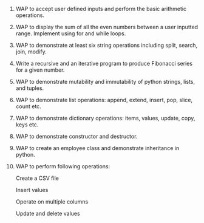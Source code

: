 1. WAP to accept user defined inputs and perform the basic arithmetic operations.

2. WAP to display the sum of all the even numbers between a user inputted range. Implement using for and while loops.

3. WAP to demonstrate at least six string operations including split, search, join, modify. 

4. Write a recursive and an iterative program to produce Fibonacci series for a given number.

5. WAP to demonstrate mutability and immutability of python strings, lists, and tuples.

6. WAP to demonstrate list operations: append, extend, insert, pop, slice, count etc.

7. WAP to demonstrate dictionary operations: items, values, update, copy, keys etc.

8. WAP to demonstrate constructor and destructor.

9. WAP to create an employee class and demonstrate inheritance in python.

10. WAP to perform following operations:

    Create a CSV file

    Insert values

    Operate on multiple columns

    Update and delete values
